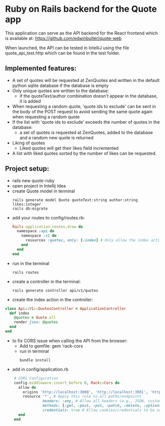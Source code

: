# Ruby on Rails backend for the Quote app
This application can serve as the API backend for the React frontend which is available at:
https://github.com/edwinbulter/quote-web

When launched, the API can be tested in IntelliJ using the file quote_api_test.http which can be found in the test folder.

## Implemented features:
- A set of quotes will be requested at ZenQuotes and written in the default python sqlite database if the database is empty
- Only unique quotes are written to the database:
  - if the quoteText/author combination doesn't appear in the database, it is added
- When requesting a random quote, 'quote ids to exclude' can be sent in the body of the POST request to avoid sending the same quote again when requesting a random quote
- If the list with 'quote ids to exclude' exceeds the number of quotes in the database:
  - a set of quotes is requested at ZenQuotes, added to the database and a random new quote is returned
- Liking of quotes
  - Liked quotes will get their likes field incremented
- A list with liked quotes sorted by the number of likes can be requested.

## Project setup:
- rails new quote-ruby
- open project in Intellij Idea
- create Quote model in terminal
  ```shell
  rails generate model Quote quoteText:string author:string likes:integer
  rails db:migrate
  ```
- add your routes to config/routes.rb:
  ```ruby
  Rails.application.routes.draw do
    namespace :api do
      namespace :v1 do
        resources :quotes, only: [:index] # Only allow the index action for now
      end
    end
  end
  ```
- run in the terminal
  ```shell
  rails routes
  ```
- create a controller in the terminal:
  ```shell
  rails generate controller api/v1/quotes
  ```
- create the index action in the controller:
```ruby
class Api::V1::QuotesController < ApplicationController
  def index
    @quotes = Quote.all
    render json: @quotes
  end
end
```
- to fix CORS issue when calling the API from the browser:
  - Add to gemfile: gem 'rack-cors
  - run in terminal
    ```shell
    bundle install
    ```
- add in config/application.rb
```ruby
    # CORS Configuration
    config.middleware.insert_before 0, Rack::Cors do
      allow do
        origins 'http://localhost:3000', 'http://localhost:3001', 'http://localhost:3002' # Allowed origins (adjust as needed)
        resource '*', # Apply this rule to all paths/endpoints
                 headers: :any, # Allow all headers (e.g., JSON, custom headers)
                 methods: [:get, :post, :put, :patch, :delete, :options, :head], # Allow specific request methods
                 credentials: true # Allow cookies/credentials to be sent (if API requires this)
      end
    end
```